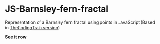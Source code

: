 # JS-Barnsley-fern-fractal
Representation of a Barnsley fern fractal using points in JavaScript (Based in [TheCodingTrain version](https://www.youtube.com/watch?v=JFugGF1URNo)).

**[See it now](https://jkutkut.github.io/Js_Barnsley-fern-fractal/)**